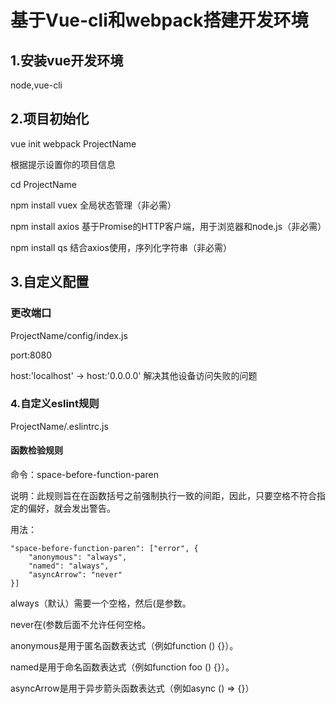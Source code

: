 # 基于Vue-cli和webpack搭建开发环境

## 1.安装vue开发环境

node,vue-cli

## 2.项目初始化

vue init webpack ProjectName

根据提示设置你的项目信息

cd ProjectName

npm install vuex      全局状态管理（非必需）

npm install axios     基于Promise的HTTP客户端，用于浏览器和node.js（非必需）

npm install qs        结合axios使用，序列化字符串（非必需）

## 3.自定义配置

### 更改端口

ProjectName/config/index.js

port:8080

host:'localhost'   ->     host:'0.0.0.0'    解决其他设备访问失败的问题

### 4.自定义eslint规则

ProjectName/.eslintrc.js

#### 函数检验规则

命令：space-before-function-paren

说明：此规则旨在在函数括号之前强制执行一致的间距，因此，只要空格不符合指定的偏好，就会发出警告。

用法：

    "space-before-function-paren": ["error", {
        "anonymous": "always",
        "named": "always",
        "asyncArrow": "never"
    }]

always（默认）需要一个空格，然后(是参数。

never在(参数后面不允许任何空格。

anonymous是用于匿名函数表达式（例如function () {}）。

named是用于命名函数表达式（例如function foo () {}）。

asyncArrow是用于异步箭头函数表达式（例如async () => {}）